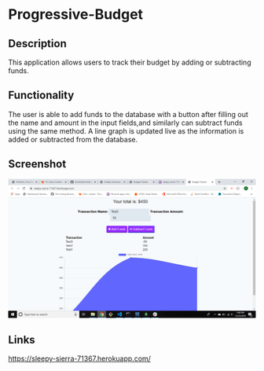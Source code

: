 # Progressive-Budget

## Description
This application allows users to track their budget by adding or subtracting funds.

## Functionality
The user is able to add funds to the database with a button after filling out the name and amount in the input fields,and similarly can subtract funds using the same method. A line graph is updated live as the information is added or subtracted from the database.


## Screenshot
![image](./public/images/HW18.png)

## Links
https://sleepy-sierra-71367.herokuapp.com/